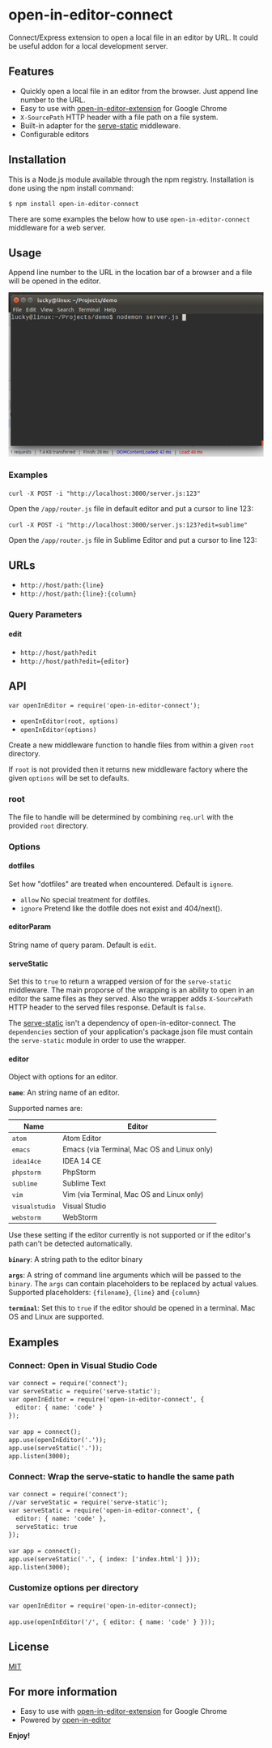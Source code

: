 # open-in-editor-connect

Connect/Express extension to open a local file in an editor by URL. It could be useful addon for a local development server.

## Features

* Quickly open a local file in an editor from the browser. Just append line number to the URL.
* Easy to use with [open-in-editor-extension] for Google Chrome
* `X-SourcePath` HTTP header with a file path on a file system.
* Built-in adapter for the [serve-static] middleware.
* Configurable editors

## Installation

This is a Node.js module available through the npm registry. Installation is done using the npm install command:
```
$ npm install open-in-editor-connect
```

There are some examples the below how to use `open-in-editor-connect` middleware for a web server.

## Usage

Append line number to the URL in the location bar of a browser and a file will be opened in the editor.

![open-in-editor-connect](images/open-in-editor-connect.gif)

### Examples

`curl -X POST -i "http://localhost:3000/server.js:123"`

Open the `/app/router.js` file in default editor and put a cursor to line 123:

`curl -X POST -i "http://localhost:3000/server.js:123?edit=sublime"`

Open the `/app/router.js` file in Sublime Editor and put a cursor to line 123:

## URLs

* `http://host/path:{line}`
* `http://host/path:{line}:{column}`

### Query Parameters

#### edit

* `http://host/path?edit`
* `http://host/path?edit={editor}`


## API

```
var openInEditor = require('open-in-editor-connect');
```
* `openInEditor(root, options)`
* `openInEditor(options)`

Create a new middleware function to handle files from within a given `root` directory.

If `root` is not provided then it returns new middleware factory where the given `options` will be set to defaults.

### root

The file to handle will be determined by combining `req.url` with the provided `root` directory.

### Options

#### dotfiles

Set how "dotfiles" are treated when encountered. Default is `ignore`.

* `allow` No special treatment for dotfiles.
* `ignore` Pretend like the dotfile does not exist and 404/next().
<!--* 'deny' Deny a request for a dotfile and 403/next().-->

#### editorParam

String name of query param. Default is `edit`.

#### serveStatic

Set this to `true` to return a wrapped version of for the `serve-static` middleware.
The main proporse of the wrapping is an ability to open in an editor the same files as they served.
Also the wrapper adds `X-SourcePath` HTTP header to the served files response.
Default is `false`.

The [serve-static] isn't a dependency of open-in-editor-connect.
The `dependencies` section of your application's package.json file must contain the `serve-static` module
in order to use the wrapper.

#### editor

Object with options for an editor.

**`name`**: An string name of an editor.

Supported names are:

| Name           | Editor                                      |
| -------------- | ------------------------------------------- |
| `atom`         | Atom Editor                                 |
| `emacs`        | Emacs (via Terminal, Mac OS and Linux only) |
| `idea14ce`     | IDEA 14 CE                                  |
| `phpstorm`     | PhpStorm                                    |
| `sublime`      | Sublime Text                                |
| `vim`          | Vim (via Terminal, Mac OS and Linux only)   |
| `visualstudio` | Visual Studio                               |
| `webstorm`     | WebStorm                                    |


Use these setting if the editor currently is not supported or if the editor's path can't be detected automatically.

**`binary`**: A string path to the editor binary

**`args`**: A string of command line arguments which will be passed to the `binary`. The `args` can contain placeholders to be replaced by actual values. Supported placeholders: `{filename}`, `{line}` and `{column}`

**`terminal`**: Set this to `true` if the editor should be opened in a terminal. Mac OS and Linux are supported.

## Examples

### Connect: Open in Visual Studio Code
```
var connect = require('connect');
var serveStatic = require('serve-static');
var openInEditor = require('open-in-editor-connect', {
  editor: { name: 'code' }
});

var app = connect();
app.use(openInEditor('.'));
app.use(serveStatic('.'));
app.listen(3000);
```

### Connect: Wrap the serve-static to handle the same path
```
var connect = require('connect');
//var serveStatic = require('serve-static');
var serveStatic = require('open-in-editor-connect', {
  editor: { name: 'code' },
  serveStatic: true
});

var app = connect();
app.use(serveStatic('.', { index: ['index.html'] }));
app.listen(3000);
```

### Customize options per directory

```
var openInEditor = require('open-in-editor-connect);

app.use(openInEditor('/', { editor: { name: 'code' } }));
```

## License

[MIT](LICENSE)

## For more information

-   Easy to use with [open-in-editor-extension] for Google Chrome
-   Powered by [open-in-editor]

**Enjoy!**

[serve-static]: https://www.npmjs.com/package/serve-static
[open-in-editor]: https://github.com/lahmatiy/open-in-editor
[open-in-editor-extension]: https://chrome.google.com/webstore/detail/open-in-editor/fmgbklepjbpnmgplnabblaehammnbmgg
